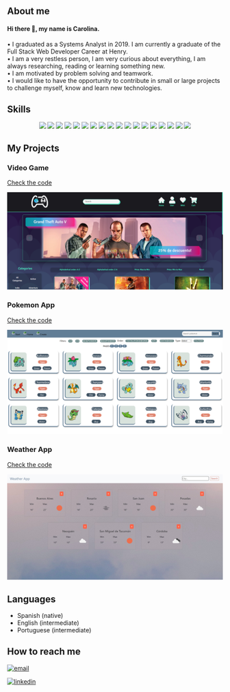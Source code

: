 ## About me

#### Hi there 👋, my name is Carolina.
• I graduated as a Systems Analyst in 2019. I am currently a graduate of the Full Stack Web Developer Career at Henry.
<br>
• I am a very restless person, I am very curious about everything, I am always researching, reading or learning something new.
<br>
• I am motivated by problem solving and teamwork.
<br>
• I would like to have the opportunity to contribute in small or large projects to challenge myself, know and learn new technologies.


## Skills
<p align="center">
<img src ="https://img.shields.io/badge/-HTML5-E34F26?style=flat&logo=html5&logoColor=white"> 
<img src = "https://img.shields.io/badge/-CSS3-1572B6?style=flat&logo=css3&logoColor=white">
<img src="https://img.shields.io/badge/-Scss-CC6699?style=flat&logo=sass&logoColor=white">
<img src="https://img.shields.io/badge/-Bootstrap-563D7C?style=flat&logo=bootstrap&logoColor=white">
  <img src="https://img.shields.io/badge/-jQuery-FFFFFF?style=flat&logo=jquery&logoColor=086FB7">
<img src="https://img.shields.io/badge/-JavaScript-eed718?style=flat&logo=javascript&logoColor=ffffff">
<img src="https://img.shields.io/badge/-React.js-000000?style=flat&logo=react&logoColor=00c8ff">
<img src="https://img.shields.io/badge/-Redux-5E4194?style=flat&logo=redux&logoColor=FFFFFF">
<img src="https://img.shields.io/badge/-Node.js-3C873A?style=flat&logo=Node.js&logoColor=white">
<img src="https://img.shields.io/badge/-Express-787878?style=flat&logo=express">
<img src="https://img.shields.io/badge/-Sequelize-1572B6?style=flat&logo=sequelize&logoColor=FFFFFF">
<img src="https://img.shields.io/badge/-PostgreSQL-326590?style=flat&logo=postgresql&logoColor=FFFFFF">
<img src="https://img.shields.io/badge/-Mongoose-880000?style=flat">
<img src="https://img.shields.io/badge/MongoDB-C9DDCA?style=flat&logo=mongodb">
<img src="https://img.shields.io/badge/-SQL Server-1E71B5?style=flat&logo=microsoftsqlserver&logoColor=FFFFFF">
  <img src="http://img.shields.io/badge/-Mocha-896241?style=flat&logo=mocha&logoColor=FFFFFF">
<img src="http://img.shields.io/badge/-Git-F1502F?style=flat&logo=git&logoColor=FFFFFF">
<img src="http://img.shields.io/badge/-Github-000000?style=flat&logo=github&logoColor=FFFFFF">
</p>

## My Projects

<h3>Video Game</h3> <a href="https://github.com/pfEcommerce" target="_blank">Check the code</a>

[![Video Game](https://github.com/cna-cmd/cna-cmd/blob/main/screenshotVideoGame.png)](https://drive.google.com/file/d/1t6cn0BQ98HPq9QftpDgqPYAOc9mVTokL/view?usp=sharing "Video Game")


<h3>Pokemon App</h3> <a href="https://github.com/cna-cmd/PI-Pokemon" target="_blank">Check the code</a>

<p>
   <img src="https://github.com/cna-cmd/cna-cmd/blob/main/screenshotHomeApi.png" >
</p>


<h3>Weather App</h3> <a href="https://github.com/cna-cmd/Weather-App" target="_blank">Check the code</a>

<p>
   <img src="https://github.com/cna-cmd/cna-cmd/blob/main/screenshotWeather.jpg" >
</p>


## Languages

- Spanish (native)
- English (intermediate)
- Portuguese (intermediate)


## How to reach me

[<img src='https://img.shields.io/badge/Email-Carolina%20Arce-blue' alt='email'>](mailto:caro.n.arce@gmail.com) 

[<img src='https://img.shields.io/badge/--linkedin?label=LinkedIn&logo=LinkedIn&style=social' alt='linkedin'>](https://www.linkedin.com/in/carolinanarce/)  

